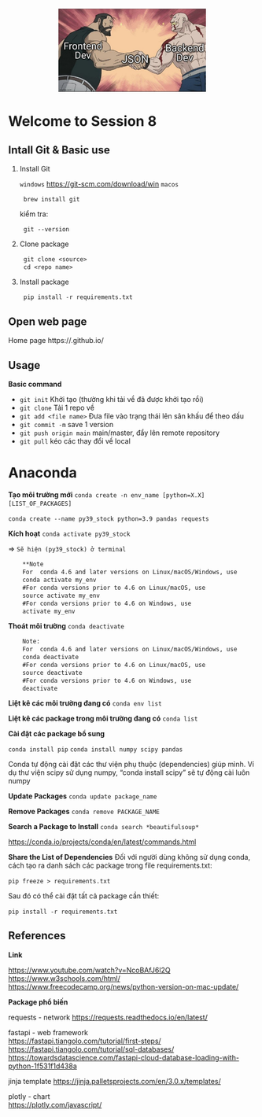 <p align="center">
  <a href="#" target="_blank" rel="noopener noreferrer">
    <img src="/json.jpeg" width="300">
  </a>
</p>

# Welcome to Session 8

## Intall Git & Basic use

1. Install Git

    `windows` https://git-scm.com/download/win
    `macos`

        brew install git
    
    kiểm tra:
        
        git --version


2. Clone package 

        git clone <source>   
        cd <repo name>

3. Install package

        pip install -r requirements.txt
        

## Open web page
Home page
https://<user name>.github.io/



## Usage

**Basic command**
- `git init` Khởi tạo (thường khi tải về đã được khởi tạo rồi)
- `git clone` Tải 1 repo về
- `git add <file name>` Đưa file vào trạng thái lên sân khấu để theo dấu
- `git commit -m` save 1 version
- `git push origin main` main/master, đẩy lên remote repository
- `git pull` kéo các thay đổi về local

# Anaconda


**Tạo môi trường mới**
`conda create -n env_name [python=X.X] [LIST_OF_PACKAGES]`

`conda create --name py39_stock python=3.9 pandas requests`

**Kích hoạt**
`conda activate py39_stock`

=> `Sẽ hiện (py39_stock) ở terminal`

        **Note
        For  conda 4.6 and later versions on Linux/macOS/Windows, use
        conda activate my_env
        #For conda versions prior to 4.6 on Linux/macOS, use 
        source activate my_env
        #For conda versions prior to 4.6 on Windows, use 
        activate my_env

**Thoát môi trường**
`conda deactivate`

        Note:
        For  conda 4.6 and later versions on Linux/macOS/Windows, use
        conda deactivate
        #For conda versions prior to 4.6 on Linux/macOS, use 
        source deactivate
        #For conda versions prior to 4.6 on Windows, use 
        deactivate


**Liệt kê các môi trường đang có**
`conda env list`

**Liệt kê các package trong môi trường đang có**
`conda list`

**Cài đặt các package bổ sung**

`conda install pip`
`conda install numpy scipy pandas`

Conda tự động cài đặt các thư viện phụ thuộc (dependencies) giúp mình. Ví dụ thư viện scipy sử dụng numpy, “conda install scipy” sẽ tự động cài luôn numpy

**Update Packages**
`conda update package_name`

**Remove Packages**
`conda remove PACKAGE_NAME`

**Search a Package to Install**
`conda search *beautifulsoup*`

https://conda.io/projects/conda/en/latest/commands.html

**Share the List of Dependencies**
Đối với người dùng không sử dụng conda, cách tạo ra danh sách các package trong file requirements.txt:

`pip freeze > requirements.txt`

Sau đó có thể cài đặt tất cả package cần thiết:

`pip install -r requirements.txt`

## References

**Link** 

https://www.youtube.com/watch?v=NcoBAfJ6l2Q
https://www.w3schools.com/html/
https://www.freecodecamp.org/news/python-version-on-mac-update/

**Package phổ biến** 

requests - network
https://requests.readthedocs.io/en/latest/


fastapi - web framework  
https://fastapi.tiangolo.com/tutorial/first-steps/  
https://fastapi.tiangolo.com/tutorial/sql-databases/
https://towardsdatascience.com/fastapi-cloud-database-loading-with-python-1f531f1d438a

jinja template 
https://jinja.palletsprojects.com/en/3.0.x/templates/

plotly - chart  
https://plotly.com/javascript/  
